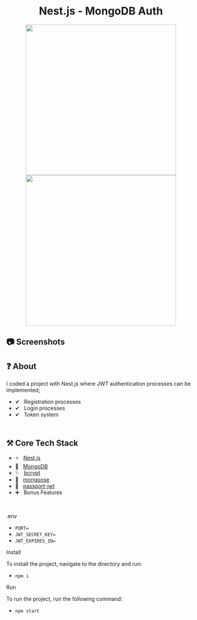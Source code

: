 <h1 align="center">
   Nest.js - MongoDB Auth
</h1>

<p align="center">
  <img src="https://github.com/ozkannbuyuk/nestjs-mongodb-auth/assets/111967202/aa53da5d-c2b1-49de-bcb4-c3566dd058b7" width="400" />
  <img src="https://github.com/ozkannbuyuk/nestjs-mongodb-auth/assets/111967202/b129e742-fe1c-4363-ac46-44347fc968ae" width="400" />
</p>

<h2>
📷 Screenshots
</h2>

<h2>
❓ About
</h2>

I coded a project with Nest.js where JWT authentication processes can be implemented;
- ✔ &nbsp; Registration processes
- ✔ &nbsp; Login processes
- ✔ &nbsp; Token system

<h2>
<br />
⚒️ Core Tech Stack
</h2>

- ⭐️ &nbsp; [Nest.js](https://nestjs.com)
- 🎈 &nbsp; [MongoDB](https://www.mongodb.com)
- ✨ &nbsp; [bcrypt](https://www.npmjs.com/package/bcrypt)
- 🎉 &nbsp; [mongoose](https://www.npmjs.com/package/mongoose)
- 🎊 &nbsp; [passport-jwt](https://www.npmjs.com/package/passport-jwt)
- ➕ &nbsp; Bonus Features

<br />

.env
- `PORT=`
- `JWT_SECRET_KEY=`
- `JWT_EXPIRES_IN=`

Install

To install the project, navigate to the directory and run:

- `npm i`

Run

To run the project, run the following command:

- `npm start`
